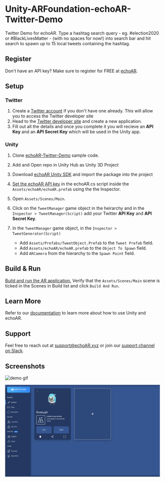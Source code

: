 # Unity-ARFoundation-echoAR-Twitter-Demo
Twitter Demo for echoAR.  Type a hashtag search query - eg. #election2020 or #BlackLivesMatter - (with no spaces for now!) into search bar and hit search to spawn up to 15 local tweets containing the hashtag. 

## Register
Don't have an API key? Make sure to register for FREE at [echoAR](https://www.echoar.xyz/).


## Setup
### Twitter
1. Create a [Twitter account](www.twitter.com) if you don't have one already. This will allow you to access the Twitter developer site
2. Head to the [Twitter developer site](apps.twitter.com) and create a new application.
3. Fill out all the details and once you complete it you will recieve an **API Key** and an **API Secret Key** which will be used in the Unity app.

### Unity
1. Clone [echoAR-Twitter-Demo](https://github.com/echoARxyz/Unity-ARFoundation-echoAR) sample code.
2. Add and Open repo in Unity Hub as Unity 3D Project
3. Download [echoAR Unity SDK](https://bit.ly/echoARUnitySDKDownload) and import the package into the project
4. [Set the echoAR API key](https://docs.echoar.xyz/unity/using-the-sdk) in the echoAR.cs script inside the ```Assets/echoAR/echoAR.prefab``` using the the Inspector.
5. Open ```Assets/Scenes/Main```.
6. Click on the ```TweetManager``` game object in the heirarchy and in the ```Inspector > TweetManager(Script)``` add your Twitter **API Key** and **API Secret Key**.
7. In the ```TweetManager``` game object, in the ```Inspector > TweetGenerator(Script)``` 

   * Add ```Assets/Prefabs/TweetObject.Prefab``` to the ```Tweet Prefab``` field.
   * Add ```Assets/echoAR/echoAR.prefab``` to the ```Object To Spawn``` field.
   * Add ```ARCamera``` from the hierarchy to the ```Spawn Point``` field.

## Build & Run
[Build and run the AR application.](https://docs.echoar.xyz/unity/adding-ar-capabilities#4-build-and-run-the-ar-application) Verify that the ```Assets/Scenes/Main``` scene is ticked in the Scenes in Build list and click ```Build And Run```.

## Learn More
Refer to our [documentation](https://docs.echoar.xyz/unity/) to learn more about how to use Unity and echoAR.

## Support
Feel free to reach out at [support@echoAR.xyz](support@echoAR.xyz) or join our [support channel on Slack](https://join.slack.com/t/echoar/shared_invite/enQtNTg4NjI5NjM3OTc1LWU1M2M2MTNlNTM3NGY1YTUxYmY3ZDNjNTc3YjA5M2QyNGZiOTgzMjVmZWZmZmFjNGJjYTcxZjhhNzk3YjNhNjE).

## Screenshots
![demo gif](https://media.giphy.com/media/hR4lqmr03FR7GbPeKv/giphy.gif)

![demo Screenshot](Images/echoArGrab.png)
